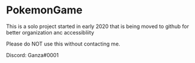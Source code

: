 # PokemonGame
This is a solo project started in early 2020 that is being moved to github for better organization anc accessibliity

Please do NOT use this without contacting me.

Discord: Ganza#0001
